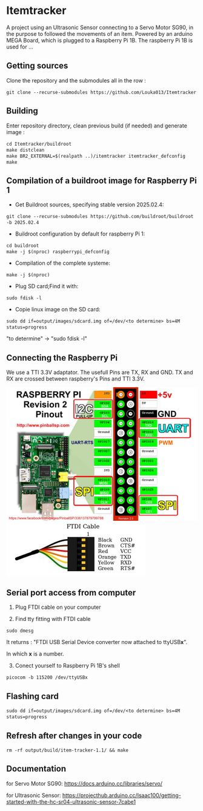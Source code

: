 # Itemtracker

A project using an Ultrasonic Sensor connecting to a Servo Motor SG90, in the purpose to followed the movements of an item.
Powered by an arduino MEGA Board, which is plugged to a Raspberry Pi 1B.
The raspberry Pi 1B is used for ...

## Getting sources

Clone the repository and the submodules all in the row :
```
git clone --recurse-submodules https://github.com/Louka013/Itemtracker
```

## Building

Enter repository directory, clean previous build (if needed) and generate image :
```
cd Itemtracker/buildroot
make distclean
make BR2_EXTERNAL=$(realpath ..)/itemtracker itemtracker_defconfig
make
```

## Compilation of a buildroot image for Raspberry Pi 1

- Get Buildroot sources, specifying stable version 2025.02.4:

```
git clone --recurse-submodules https://github.com/buildroot/buildroot -b 2025.02.4
```
- Buildroot configuration by default for raspberry Pi 1:
```
cd buildroot
make -j $(nproc) raspberrypi_defconfig
```
- Compilation of the complete systeme:
```
make -j $(nproc)
```
- Plug SD card;Find it with:
```
sudo fdisk -l
```
- Copie linux image on the SD card:
```
sudo dd if=output/images/sdcard.img of=/dev/<to determine> bs=4M status=progress
```
"to determine" -> "sudo fdisk -l"

## Connecting the Raspberry Pi

We use a TTl 3.3V adaptator.
The usefull Pins are TX, RX and GND.
TX and RX are crossed between raspberry's Pins and TTl 3.3V.

![raspberrypiPinout](Resources/Pictures/raspberry-pi-rev2-gpio-pinout.jpg)
![FTDIcable](Resources/Pictures/FTDIcable.jpg)

 
## Serial port access from computer

1. Plug FTDI cable on your computer

2. Find tty fitting with FTDI cable

```
sudo dmesg
```
It returns : "FTDI USB Serial Device converter now attached to ttyUSB**x**".

In which **x** is a number.

3. Conect yourself to Raspberry Pi 1B's shell

```
picocom -b 115200 /dev/ttyUSBx
``` 

## Flashing card

```
sudo dd if=output/images/sdcard.img of=/dev/<to determine> bs=4M status=progress
```

## Refresh after changes in your code

```
rm -rf output/build/item-tracker-1.1/ && make
```

## Documentation

for Servo Motor SG90: https://docs.arduino.cc/libraries/servo/

for Ultrasonic Sensor: https://projecthub.arduino.cc/Isaac100/getting-started-with-the-hc-sr04-ultrasonic-sensor-7cabe1
 
